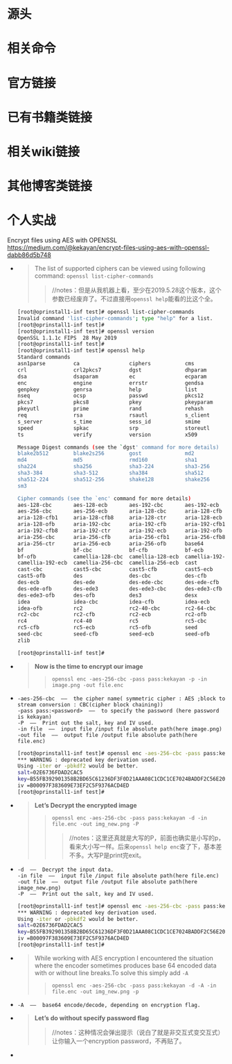 
# 源头

# 相关命令

# 官方链接

# 已有书籍类链接

# 相关wiki链接

# 其他博客类链接

# 个人实战

Encrypt files using AES with OPENSSL https://medium.com/@kekayan/encrypt-files-using-aes-with-openssl-dabb86d5b748
- > The list of supported ciphers can be viewed using following command: `openssl list-cipher-commands`
  >> //notes：但是从我机器上看，至少在2019.5.28这个版本，这个参数已经废弃了。不过直接用`openssl help`能看的比这个全。
  ```sh
  [root@oprinstall1-inf test]# openssl list-cipher-commands
  Invalid command 'list-cipher-commands'; type "help" for a list.
  [root@oprinstall1-inf test]#
  [root@oprinstall1-inf test]# openssl version
  OpenSSL 1.1.1c FIPS  28 May 2019
  [root@oprinstall1-inf test]#
  [root@oprinstall1-inf test]# openssl help
  Standard commands
  asn1parse         ca                ciphers           cms
  crl               crl2pkcs7         dgst              dhparam
  dsa               dsaparam          ec                ecparam
  enc               engine            errstr            gendsa
  genpkey           genrsa            help              list
  nseq              ocsp              passwd            pkcs12
  pkcs7             pkcs8             pkey              pkeyparam
  pkeyutl           prime             rand              rehash
  req               rsa               rsautl            s_client
  s_server          s_time            sess_id           smime
  speed             spkac             srp               storeutl
  ts                verify            version           x509

  Message Digest commands (see the `dgst' command for more details)
  blake2b512        blake2s256        gost              md2
  md4               md5               rmd160            sha1
  sha224            sha256            sha3-224          sha3-256
  sha3-384          sha3-512          sha384            sha512
  sha512-224        sha512-256        shake128          shake256
  sm3

  Cipher commands (see the `enc' command for more details)
  aes-128-cbc       aes-128-ecb       aes-192-cbc       aes-192-ecb
  aes-256-cbc       aes-256-ecb       aria-128-cbc      aria-128-cfb
  aria-128-cfb1     aria-128-cfb8     aria-128-ctr      aria-128-ecb
  aria-128-ofb      aria-192-cbc      aria-192-cfb      aria-192-cfb1
  aria-192-cfb8     aria-192-ctr      aria-192-ecb      aria-192-ofb
  aria-256-cbc      aria-256-cfb      aria-256-cfb1     aria-256-cfb8
  aria-256-ctr      aria-256-ecb      aria-256-ofb      base64
  bf                bf-cbc            bf-cfb            bf-ecb
  bf-ofb            camellia-128-cbc  camellia-128-ecb  camellia-192-cbc
  camellia-192-ecb  camellia-256-cbc  camellia-256-ecb  cast
  cast-cbc          cast5-cbc         cast5-cfb         cast5-ecb
  cast5-ofb         des               des-cbc           des-cfb
  des-ecb           des-ede           des-ede-cbc       des-ede-cfb
  des-ede-ofb       des-ede3          des-ede3-cbc      des-ede3-cfb
  des-ede3-ofb      des-ofb           des3              desx
  idea              idea-cbc          idea-cfb          idea-ecb
  idea-ofb          rc2               rc2-40-cbc        rc2-64-cbc
  rc2-cbc           rc2-cfb           rc2-ecb           rc2-ofb
  rc4               rc4-40            rc5               rc5-cbc
  rc5-cfb           rc5-ecb           rc5-ofb           seed
  seed-cbc          seed-cfb          seed-ecb          seed-ofb
  zlib

  [root@oprinstall1-inf test]#
  ```
- > **Now is the time to encrypt our image**
  >> `openssl enc -aes-256-cbc -pass pass:kekayan -p -in image.png -out file.enc`
- >
  ```console
  -aes-256-cbc  ——  the cipher name( symmetric cipher : AES ;block to stream conversion : CBC(cipher block chaining))
  -pass pass:<password>  ——  to specify the password (here password is kekayan)
  -P  ——  Print out the salt, key and IV used.
  -in file  ——  input file /input file absolute path(here image.png)
  -out file  ——  output file /output file absolute path(here file.enc)
  ```
  ```sh
  [root@oprinstall1-inf test]# openssl enc -aes-256-cbc -pass pass:kekayan -p -in image.png -out file.enc
  *** WARNING : deprecated key derivation used.
  Using -iter or -pbkdf2 would be better.
  salt=02E6736FDAD2CAC5
  key=B55FB392901358B2BD65C61236DF3F0D21AAA08C1CDC1CE7024BADDF2C56E203
  iv =B00097F383609E73EF2C5F9376ACD4ED
  [root@oprinstall1-inf test]#
  ```
- > **Let’s Decrypt the encrypted image**
  >> `openssl enc -aes-256-cbc -pass pass:kekayan -d -in file.enc -out img_new.png -P`
  >>> //notes：这里还真就是大写的P，前面也确实是小写的p，看来大小写一样。后来`openssl help enc`查了下，基本差不多。大写P是print完exit。
- >
  ```console
  -d  ——  Decrypt the input data.
  -in file  ——  input file /input file absolute path(here file.enc)
  -out file  ——  output file /output file absolute path(here image_new.png)
  -P  ——  Print out the salt, key and IV used.
  ```
  ```sh
  [root@oprinstall1-inf test]# openssl enc -aes-256-cbc -pass pass:kekayan -d -in file.enc -out img_new.png -P
  *** WARNING : deprecated key derivation used.
  Using -iter or -pbkdf2 would be better.
  salt=02E6736FDAD2CAC5
  key=B55FB392901358B2BD65C61236DF3F0D21AAA08C1CDC1CE7024BADDF2C56E203
  iv =B00097F383609E73EF2C5F9376ACD4ED
  [root@oprinstall1-inf test]#
  ```
- > While working with AES encryption I encountered the situation where the encoder sometimes produces base 64 encoded data with or without line breaks.To solve this simply add `-A`
  >> `openssl enc -aes-256-cbc -pass pass:kekayan -d -A -in file.enc -out img_new.png -p`
- >
  ```console
  -A  ——  base64 encode/decode, depending on encryption flag.
  ```
- > **Let’s do without specify password flag**
  >> //notes：这种情况会弹出提示（说白了就是非交互式变交互式）让你输入一个encryption password，不再贴了。
- > 
